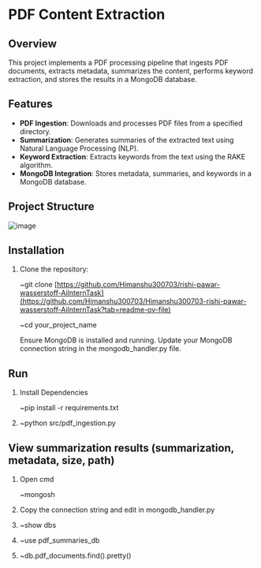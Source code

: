 # PDF Content Extraction

## Overview
This project implements a PDF processing pipeline that ingests PDF documents, extracts metadata, summarizes the content, performs keyword extraction, and stores the results in a MongoDB database. 

## Features
- **PDF Ingestion**: Downloads and processes PDF files from a specified directory.
- **Summarization**: Generates summaries of the extracted text using Natural Language Processing (NLP).
- **Keyword Extraction**: Extracts keywords from the text using the RAKE algorithm.
- **MongoDB Integration**: Stores metadata, summaries, and keywords in a MongoDB database.

## Project Structure
![image](https://github.com/user-attachments/assets/f3d9da52-e2fd-4a7f-8350-7166decddbe2)

         


## Installation
1. Clone the repository:

   ~git clone [https://github.com/Himanshu300703/rishi-pawar-wasserstoff-AiInternTask](https://github.com/Himanshu300703/Himanshu300703-rishi-pawar-wasserstoff-AiInternTask?tab=readme-ov-file)
   
   ~cd your_project_name
   
   Ensure MongoDB is installed and running. Update your MongoDB connection string in the mongodb_handler.py file.

## Run

1.  Install Dependencies
   
    ~pip install -r requirements.txt

2. ~python src/pdf_ingestion.py

## View summarization results (summarization, metadata, size, path)

1. Open cmd 

    ~mongosh

2. Copy the connection string and edit in mongodb_handler.py

3. ~show dbs

4. ~use pdf_summaries_db

5. ~db.pdf_documents.find().pretty()
